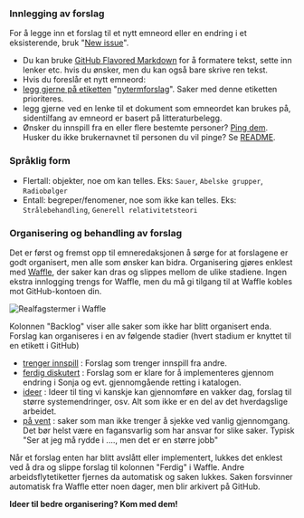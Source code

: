 

### Innlegging av forslag

For å legge inn et forslag til et nytt emneord eller en endring i et eksisterende, bruk 
"[New issue](https://github.com/realfagstermer/realfagstermer/issues/new)".
- Du kan bruke [GitHub Flavored Markdown](https://help.github.com/articles/github-flavored-markdown/)
  for å formatere tekst, sette inn lenker etc. hvis du ønsker, men du kan også bare skrive ren tekst.
- Hvis du foreslår et nytt emneord:
 - [legg gjerne på etiketten](https://help.github.com/articles/applying-labels-to-issues-and-pull-requests/)
  "[nytermforslag](https://github.com/realfagstermer/realfagstermer/labels/nytermforslag)".
  Saker med denne etiketten prioriteres.
 - legg gjerne ved en lenke til et dokument som emneordet kan brukes på, sidentilfang av emneord er basert på litteraturbelegg.
- Ønsker du innspill fra en eller flere bestemte personer?
  [Ping dem](https://help.github.com/articles/writing-on-github/#name-and-team-mentions-autocomplete).
  Husker du ikke brukernavnet til personen du vil pinge? Se [README](https://github.com/realfagstermer/realfagstermer/blob/master/README.md).

### Språklig form

* Flertall: objekter, noe om kan telles. Eks: `Sauer`, `Abelske grupper`, `Radiobølger`
* Entall: begreper/fenomener, noe som ikke kan telles. Eks: `Strålebehandling`, `Generell relativitetsteori`

### Organisering og behandling av forslag

Det er først og fremst opp til emneredaksjonen å sørge for at forslagene er godt organisert,
men alle som ønsker kan bidra. Organisering gjøres enklest med
[Waffle](https://waffle.io/realfagstermer/realfagstermer), der saker kan dras og slippes mellom de ulike stadiene.
Ingen ekstra innlogging trengs for Waffle, men du må gi tilgang til at Waffle kobles mot GitHub-kontoen din.

![Realfagstermer i Waffle](https://hostr.co/file/OfKa6PUdJxoM/waffle.png)

Kolonnen "Backlog" viser alle saker som ikke har blitt organisert enda.
Forslag kan organiseres i en av følgende stadier (hvert stadium er knyttet til en etikett i GitHub)
* [trenger innspill](https://github.com/realfagstermesr/realfagstermer/labels/trenger%20innspill)
  : Forslag som trenger innspill fra andre.
* [ferdig diskutert](https://github.com/realfagstermer/realfagstermer/labels/ferdig%20diskutert)
  : Forslag som er klare for å implementeres gjennom endring i Sonja og evt. gjennomgående retting i katalogen.
* [ideer](https://github.com/realfagstermer/realfagstermer/labels/ideer)
  : Ideer til ting vi kanskje kan gjennomføre en vakker dag, forslag til større systemendringer, osv. Alt som ikke er en del av det hverdagslige arbeidet.
* [på vent](https://github.com/realfagstermer/realfagstermer/labels/på%20vent)
  : saker som man ikke trenger å sjekke ved vanlig gjennomgang. Det bør helst være en fagansvarlig som har ansvar for slike saker.
  Typisk "Ser at jeg må rydde i ...., men det er en større jobb"

Når et forslag enten har blitt avslått eller implementert, lukkes det enklest ved å dra og slippe forslag
til kolonnen "Ferdig" i Waffle. Andre arbeidsflytetiketter fjernes da automatisk og saken lukkes. Saken forsvinner automatisk fra Waffle etter noen dager, men blir arkivert på GitHub.

**Ideer til bedre organisering? Kom med dem!**
